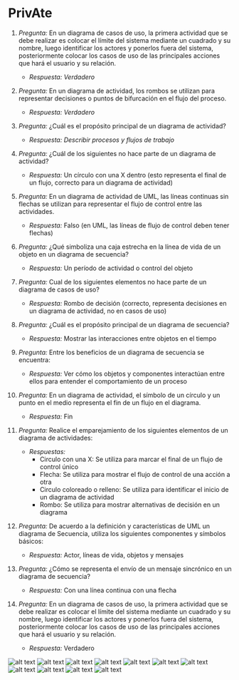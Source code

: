 # PrivAte
1. *Pregunta:* En un diagrama de casos de uso, la primera actividad que se debe realizar es colocar el límite del sistema mediante un cuadrado y su nombre, luego identificar los actores y ponerlos fuera del sistema, posteriormente colocar los casos de uso de las principales acciones que hará el usuario y su relación.
   - *Respuesta: Verdadero*

2. *Pregunta:* En un diagrama de actividad, los rombos se utilizan para representar decisiones o puntos de bifurcación en el flujo del proceso.
   - *Respuesta: Verdadero*

3. *Pregunta:* ¿Cuál es el propósito principal de un diagrama de actividad?
   - *Respuesta: Describir procesos y flujos de trabajo*

4. *Pregunta:* ¿Cuál de los siguientes no hace parte de un diagrama de actividad?
   - *Respuesta:* Un círculo con una X dentro (esto representa el final de un flujo, correcto para un diagrama de actividad)

5. *Pregunta:* En un diagrama de actividad de UML, las líneas continuas sin flechas se utilizan para representar el flujo de control entre las actividades.
   - *Respuesta:* Falso (en UML, las líneas de flujo de control deben tener flechas)

6. *Pregunta:* ¿Qué simboliza una caja estrecha en la línea de vida de un objeto en un diagrama de secuencia?
   - *Respuesta:* Un período de actividad o control del objeto

7. *Pregunta:* Cual de los siguientes elementos no hace parte de un diagrama de casos de uso?
   - *Respuesta:* Rombo de decisión (correcto, representa decisiones en un diagrama de actividad, no en casos de uso)

8. *Pregunta:* ¿Cuál es el propósito principal de un diagrama de secuencia?
   - *Respuesta:* Mostrar las interacciones entre objetos en el tiempo

9. *Pregunta:* Entre los beneficios de un diagrama de secuencia se encuentra:
   - *Respuesta:* Ver cómo los objetos y componentes interactúan entre ellos para entender el comportamiento de un proceso

10. *Pregunta:* En un diagrama de actividad, el símbolo de un círculo y un punto en el medio representa el fin de un flujo en el diagrama.
    - *Respuesta:* Fin

11. *Pregunta:* Realice el emparejamiento de los siguientes elementos de un diagrama de actividades:
    - *Respuestas:*
      - Circulo con una X: Se utiliza para marcar el final de un flujo de control único
      - Flecha: Se utiliza para mostrar el flujo de control de una acción a otra
      - Circulo coloreado o relleno: Se utiliza para identificar el inicio de un diagrama de actividad
      - Rombo: Se utiliza para mostrar alternativas de decisión en un diagrama

12. *Pregunta:* De acuerdo a la definición y características de UML un diagrama de Secuencia, utiliza los siguientes componentes y símbolos básicos:
    - *Respuesta:* Actor, líneas de vida, objetos y mensajes

13. *Pregunta:* ¿Cómo se representa el envío de un mensaje sincrónico en un diagrama de secuencia?
    - *Respuesta:* Con una línea continua con una flecha

14. *Pregunta:* En un diagrama de casos de uso, la primera actividad que se debe realizar es colocar el límite del sistema mediante un cuadrado y su nombre, luego identificar los actores y ponerlos fuera del sistema, posteriormente colocar los casos de uso de las principales acciones que hará el usuario y su relación.
    - *Respuesta:* Verdadero

![alt text](https://i.imgur.com/dRt9CiO.jpeg)
![alt text](https://i.imgur.com/EANvgdN.jpeg)
![alt text](https://i.imgur.com/OlG00xJ.jpeg)
![alt text](https://i.imgur.com/ynkXVFv.jpeg)
![alt text](https://i.imgur.com/DOcpQLs.jpeg)
![alt text](https://i.imgur.com/xVbui8v.jpeg)
![alt text](https://i.imgur.com/qpQYbj7.jpeg)
![alt text](https://i.imgur.com/YY7KAfg.jpeg)
![alt text](https://i.imgur.com/XjKUiEI.jpeg)
![alt text](https://i.imgur.com/2JAFa5E.jpeg)
![alt text](https://i.imgur.com/vjcINZ7.jpeg)
